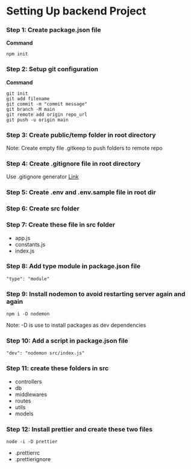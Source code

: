 # Setting Up backend Project

### Step 1: Create package.json file

**Command**

```
npm init
```

### Step 2: Setup git configuration

**Command**

```
git init
git add filename
git commit -m "commit message"
git branch -M main
git remote add origin repo_url
git push -u origin main
```

### Step 3: Create public/temp folder in root directory

Note: Create empty file .gitkeep to push folders to remote repo

### Step 4: Create .gitignore file in root directory

Use .gitignore generator [Link](https://mrkandreev.name/snippets/gitignore-generator/#Node)

### Step 5: Create .env and .env.sample file in root dir

### Step 6: Create src folder

### Step 7: Create these file in src folder

-   app.js
-   constants.js
-   index.js

### Step 8: Add type module in package.json file

`"type": "module"`

### Step 9: Install nodemon to avoid restarting server again and again

```
npm i -D nodemon
```

Note: -D is use to install packages as dev dependencies

### Step 10: Add a script in package.json file

```"dev": "nodemon src/index.js"```

### Step 11: create these folders in src

-   controllers
-   db
-   middlewares
-   routes
-   utils
-   models

### Step 12: Install prettier and create these two files

```
node -i -D prettier
```

-   .prettierrc
-   .prettierignore
